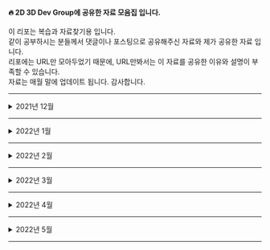 #### 🔥 2D 3D Dev Group에 공유한 자료 모음집 입니다.

이 리포는 복습과 자료찾기용 입니다.  
같이 공부하시는 분들께서 댓글이나 포스팅으로 공유해주신 자료와 제가 공유한 자료 입니다.  
리포에는 URL만 모아두었기 때문에, URL만봐서는 이 자료를 공유한 이유와 설명이 부족할 수 있습니다.  
자료는 매월 말에 업데이트 됩니다. 감사합니다.

***

<details>
<summary>2021년 12월</summary>

https://codesandbox.io/s/bdctv 

https://spite.github.io/codevember-2021/ 

https://virtualexpodubai.com 

https://www.instagram.com/p/CUh2UamgPBz/... 

https://www.instagram.com/bentonjohn/p/CVDy2hLKRok/... 

https://github.com/chokcoco/iCSS 

https://cineshader.com/ 

https://matrix.spline.design/?s=09 

https://kr.ncsoft.com/kr/index.do 

https://dev.to/maniflames/pointcloud-effect-in-three-js-3eic 

https://lab.julienverneaut.com/matcap-editor/?s=09 

https://github.com/jverneaut/laboratoire 

https://exhibition39.snuaaa.net 

https://bugzilla.mozilla.org/show_bug.cgi?id=1702924&s=09 

https://ishadeed.com/article/defensive-css/?s=09 

https://codesandbox.io/u/drcmda 

https://codesandbox.io/.../react-three-fiber-suspense... 

https://github.com/tldraw/tldraw 

https://twitter.com/seflless/status/1463710140687949826... 

https://youtu.be/A4wchK34tnU 

https://youtu.be/0Bm8CjpdsAY 

https://github.com/jagracar/webgl-shader-examples 

https://webgl-shaders.com/ 

https://codepen.io/motionharvest/pen/WNQYJyM 

https://www.bluemarinefoundation.com/the-sea-we-breathe/?s=09 

https://css-tricks.com/the-power-and-fun-of-scope-with.../ 

https://mockrocket.io/?s=09 

https://codesandbox.io/embed/magic-mirror-ddk57?codemirror=1 

https://codesandbox.io/.../mixing-html-and-webgl-w... 

https://www.etsy.com/shop/vizcart 

https://www.instagram.com/p/CJ_NUs_lGpJ/... 

https://github.com/NikLever/GLSLfromScratch 

https://youtube.com/playlist... 

https://github.com/hwan-ajou/webgl-1.0 

https://tympanus.net/codrops/ 

https://github.com/codrops 

https://creativeprojects.vercel.app/ 

https://github.com/javusScriptus/creativeprojects 

https://www.domestika.org/en/courses/2729-creative-coding-making-visuals-with-javascript 

https://pendereckisgarden.pl/en 

https://www.awwwards.com/pendereckis-garden-by-huncwot.html 

https://thearchives.manoloblahnik.com 

https://godly.website/websites/webgl 

https://godly.website/

https://threejs.org/ 

https://greensock.com/showcase/ 

https://www.awwwards.com/ 

https://chrome.google.com/.../glcipcfhmopcgidicgdociohdoi... 

https://chrome.google.com/.../ipjibgkeofiedbfcfekfggdmjhh... 

https://www.framer.com/docs/layoutcamera/?s=09 

https://codesandbox.io/.../framer-motion-3d-layoutcamera... 

https://github.com/shuding/cobe 

https://openprocessing.org/crayon/ 

https://opensea.io/collection/crayon-codes-v1 

https://rarible.com/ 

https://2021.stateofcss.com/en-us/ 

https://github.com/Sean.../Three.js-TypeScript-Boilerplate 

https://youtube.com/playlist... 

https://threejs-journey.com/?s=09 

https://greensock.com/3-9 

https://github.com/greensock/GSAP/releases/tag/3.9.0 

https://github.com/chokcoco/iCSS/issues/109 

https://developer.mozilla.org/.../Web/CSS/@property/syntax 

https://developer.mozilla.org/en-US/docs/Web/CSS/@property 

https://dmnsgn.github.io/codevember-2017/26.html 

http://felixpalmer.github.io/lod-terrain/ 

https://avin.github.io/sketches/091_snow_forest.html 

https://ironvelvet.studio/works 

https://codepen.io/zachernuk/full/oNGWZgG?s=09 

https://twitter.com/brdrck/status/1471926235274096648?s=20 

https://www.fileviewpro.com/ko/file-extension-glb/ 

https://bayazuma.github.io/grasswind/ 

https://github.com/bayazuma/grasswind 

https://primavistatexture.com/ 

https://www.patterns.dev/ 

https://github.com/lydiahallie/javascript-questions 

https://codepen.io/pehaa/pen/KKXMKMN 

https://github.com/kekkorider/threejs-audio-reactive-visual 

https://codepen.io/Nekto/pen/vYeJQMX 

https://gallery.mediciism.com 

https://github.com/Resten.../christmas_tree/tree/master/html 

https://github.com/Resten1497/christmas_tree/tree/master/js 

https://boytchev.github.io/etudes/webgl/freezing-cube.html 

https://boytchev.github.io/etudes/ 

https://github.com/boytchev/etudes 

https://twitter.com/johnnyd.../status/1473737516788424705... 

https://github.com/oframe/ogl 

https://css-tricks.com/grainy-gradients/ 

https://youtu.be/qrGHs4d0yt0 

https://codepen.io/DavidJAldred/pen/pVbQBJ 

https://developer.mozilla.org/ko/docs/Web/CSS/background 

https://yeun.github.io/open-color/ingredients.html 

https://colorhunt.co/ 

https://paletton.com 

https://colors.muz.li/ 

https://maketintsandshades.com 

https://omatsuri.app/color-shades-generator 

https://www.bram.us/2021/12/27/css-in-2022 

https://developer.mozilla.org/en-US/docs/Web/SVG/Element/feTurbulence 

https://codesandbox.io/s/simple-christmas-tree-c6jjj?file=%2Findex.html 

https://youtu.be/x009wWOVB6M 

https://refactoring.guru 

https://threejs.org/docs 

https://threejs.org/examples/webgl_loader_3dm.html 

https://www.figma.com/community/file/834210307944210537 

https://jsfiddle.net/Avantgarde95/2q1ofgpn 

https://github.com/lume/lume 

https://redcamel.github.io/RedGL2/example/index.html 

https://github.com/redcamel/RedGL2 

https://present.do/presentations/61346fa35b179c0da746536a 

https://www.youtube.com/watch?v=mB9d5RDNryw 

https://simulacroix.github.io/dithering 

https://www.npmjs.com/package/korat 

https://github.com/arwes/arwes 

https://brunch.co.kr/@99-life/2 

https://www.notion.so/CSS-ce833773a8174100993856d9ca5cd58f 

https://www.npmjs.com/package/3d-force-graph 

https://github.com/hiloteam/Hilo3d 

https://codesandbox.io/s/mixing-html-and-webgl-w-occlusion-9keg6 

https://codesandbox.io/s/magic-mirror-ddk57 

https://youtu.be/XGfMB76U5ts 

https://www.shadertoy.com/view/Xty3zd 

https://docs.pmnd.rs/react-three-fiber/getting-started/examples 

https://drei.pmnd.rs/?path=%2Fstory%2Fperformance-adaptive--adaptive-scene-st

</details>

***

<details>
<summary>2022년 1월</summary>

https://nivo.rocks/network/canvas/

https://bl.ocks.org/mbostock/950642

https://github.com/plouc/nivo/issues/1110

https://nivo.rocks/storybook/?path=/docs/networkcanvas--custom-node-renderer 

https://www.loewe.com/int/en/stories-projects/loewe-spirited-away-harajuku-popup.html

https://www.smashingmagazine.com/2022/01/css-radial-conic-gradient/

https://developer.mozilla.org/.../Global_Objects/Math/random

https://www.desmos.com/calculator?lang=ko 

https://github.com/Asabeneh/30-Days-Of-JavaScript

https://github.com/yjs03057/33-js-concepts

https://github.com/trekhleb/javascript-algorithms

https://github.com/mgechev/javascript-algorithms

https://github.com/humanwhocodes/computer-science-in-javascript

https://github.com/kim-taewoo/threejs_journey/blob/master/09-geometries-final/src/script.js

https://brunosimon.notion.site/brunosimon/Resources-Learning-45cacca08e884d0f9c4cf59d0d9b8d72

https://www.youtube.com/watch?v=FJ44qmE5odc

https://2020.feconf.kr/

https://www.instagram.com/rrnwnsgl/?hl=ko 

https://uxplus.dev/noisy-grid/

https://github.com/.../blob/master/07-cameras/src/script.js

https://github.com/.../master/06-animations/src/script.js

https://www.youtube.com/watch?v=-ybVWOHVDyA

https://velog.io/@teo/css-history-1

https://github.com/ManzDev/frontend-evolution

https://www.easylogic.studio 

https://github.com/.../04-webpack_05-transform/src/script.js

https://m.blog.naver.com/ycpiglet/222616179132

https://github.com/.../thr.../blob/master/03_basic/script.js

https://3dtextures.me/2019/04/16/door-wood-001/

https://threejs.org/docs/#api/en/constants/Textures

https://en.wikipedia.org/wiki/Moir%C3%A9_pattern

https://threejs.org/docs/?q=mate#api/en/constants/Materials

https://github.com/nidorx/matcaps

https://www.ilithya.rocks/

https://github.com/PacktPublishing/CSS---The-Complete-Guide-incl.-Flexbox-Grid-and-Sass-

https://www.zoomkoding.com/3d-book/

https://github.com/zoomkoding/3d-book

https://zoomkoding.github.io/3d-book/

https://lab.mango.astanusic.dev/

https://nvlabs.github.io/instant-ngp/

https://github.com/aleksei-berezkin/guess-css

https://www.guess-css.app/

https://velog.io/@soonmac/%ED%86%A0%EC%9D%B4-%ED%94%84%EB%A1%9C%EC%A0%9D%ED%8A%B8-%EB%82%98%EB%A7%8C%EC%9D%98-%EB%B0%B1%EC%8B%A0-%EC%9D%B8%EC%A6%9D-%EC%B9%B4%EB%93%9C-%EB%A7%8C%EB%93%A4%EA%B8%B0

https://tympanus.net/codrops/2022/01/12/pixel-distortion-effect-with-three-js

https://github.com/caa1211/webOAcard

https://brunch.co.kr/@dalgudot/141

https://codesandbox.io/embed/reflector-variant-forked-lx2h8

https://www.smashingmagazine.com/2021/01/front-end-performance-2021-free-pdf-checklist

https://codepen.io/Mamboleoo/pen/qBPyqKg

https://github.com/maxwellito/minimator

https://codepen.io/cobra_winfrey/full/GRMdwwG

https://github.com/seek-oss/vanilla-extract

https://uxplus.dev/tickler/

https://github.com/markshenouda/Solar-System

https://solar-system-r3f.netlify.app/

https://youtu.be/0jHsq36_NTU

https://codesandbox.io/embed/use-p2-marble-run-9feis...

https://github.com/schteppe/p2.js

https://readyplayer.me/ 

https://www.mixamo.com/ 

https://pangol.github.io/donate99/ 

https://medium.com/plotly/

https://medium.com/plotly/7-dash-apps-bringing-ai-ml-to-sports-analytics-cb6e7c993064

https://miro.medium.com/max/1030/0*4u0c4cFOXgSIikFd

https://www.fusioncharts.com/blog/best-python-data-visualization-libraries/

https://artsandculture.google.com/pocketga.../IQUxrMnvNro2DQ

https://artsandculture.google.com/achievements

https://github.com/AllThingsSmitty/css-protips

https://github.com/.../master/translations/ko-KR/readme.md

https://developer.mozilla.org/.../Tut.../Advanced_animations

https://le-voyage-azarien.art/

https://www.jendrikillner.com/post/graphics-programming-weekly-issue-216/

https://www.vantajs.com/

https://blenderesse.gumroad.com/ 

https://youtu.be/f50Vv-Lq20Q
https://youtu.be/JAZIXt4IxsU

https://twitter.com/Ray_T6L/status/1475084876298989570

https://twitter.com/bruno_simon/status/1474760410209345546

https://twitter.com/erindale_xyz/status/1474250246003773440

https://minitokyo3d.com/

https://docs.mapbox.com/mapbox-gl-js/example/add-3d-model/ 

https://github.com/ameliemaia/teach-kids-to-code/blob/main/nodes/script.js

https://css-tricks.com/cutting-inner-part-element-using-clip-path/


https://codepen.io/thebabydino/pen/gORwReM

https://youtu.be/too5ALYrbfU

https://codepen.io/thebabydino/pen/ExWrbqj

https://youtu.be/MSPF-oHpehQ

https://youtube.com/c/anatudor

https://codepen.io/thebabydino

https://codepen.io/wfedev/full/rNGJzNY

</details>

***

<details>
<summary>2022년 2월</summary>
</details>

***

<details>
<summary>2022년 3월</summary>
</details>

***

<details>
<summary>2022년 4월</summary>
</details>

***

<details>
<summary>2022년 5월</summary>
</details>

***

